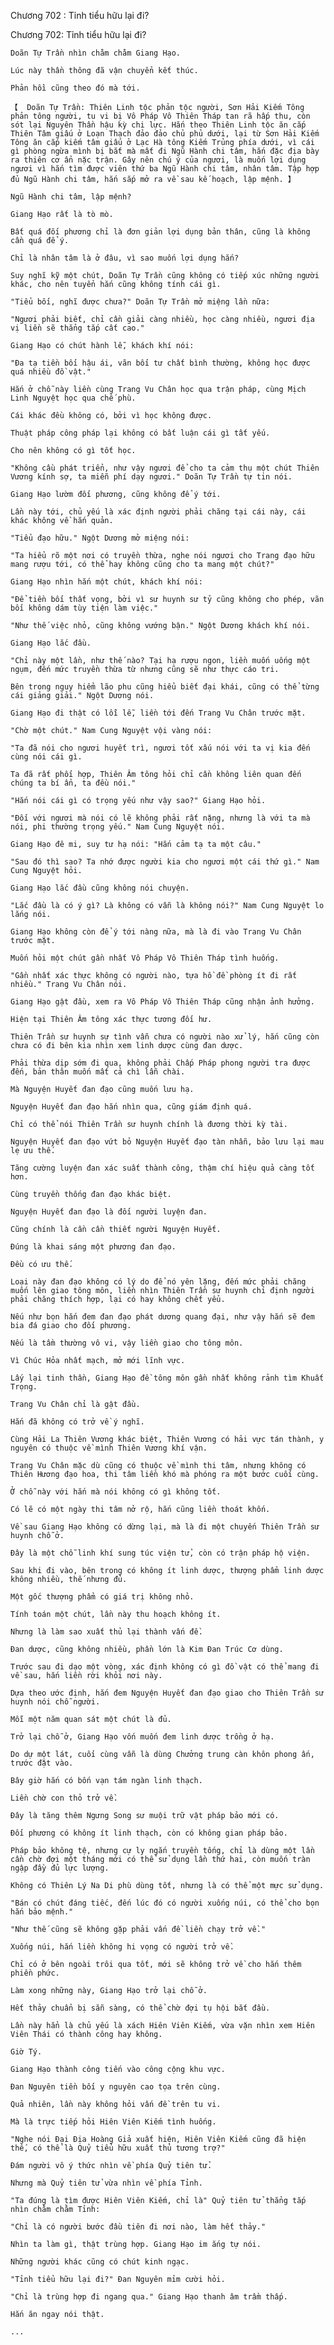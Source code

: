 




Chương 702 : Tỉnh tiểu hữu lại đi?


Chương 702: Tỉnh tiểu hữu lại đi?

	Doãn Tự Trần nhìn chằm chằm Giang Hạo.

	Lúc này thần thông đã vận chuyển kết thúc.

	Phản hồi cũng theo đó mà tới.

	【  Doãn Tự Trần: Thiên Linh tộc phản tộc người, Sơn Hải Kiếm Tông phản tông người, tu vi bị Vô Pháp Vô Thiên Tháp tan rã hấp thu, còn sót lại Nguyên Thần hậu kỳ chi lực. Hắn theo Thiên Linh tộc ăn cắp Thiên Tâm giấu ở Loạn Thạch đảo đảo chủ phủ dưới, lại từ Sơn Hải Kiếm Tông ăn cắp kiếm tâm giấu ở Lạc Hà tông Kiếm Trủng phía dưới, vì cái gì phòng ngừa mình bị bắt mà mất đi Ngũ Hành chi tâm, hắn đặc địa bày ra thiên cơ ẩn nặc trận. Gây nên chú ý của ngươi, là muốn lợi dụng ngươi vì hắn tìm được viên thứ ba Ngũ Hành chi tâm, nhân tâm. Tập hợp đủ Ngũ Hành chi tâm, hắn sắp mở ra về sau kế hoạch, lập mệnh. 】

	Ngũ Hành chi tâm, lập mệnh?

	Giang Hạo rất là tò mò.

	Bất quá đối phương chỉ là đơn giản lợi dụng bản thân, cũng là không cần quá để ý.

	Chỉ là nhân tâm là ở đâu, vì sao muốn lợi dụng hắn?

	Suy nghĩ kỹ một chút, Doãn Tự Trần cũng không có tiếp xúc những người khác, cho nên tuyển hắn cũng không tính cái gì.

	"Tiểu bối, nghĩ được chưa?" Doãn Tự Trần mở miệng lần nữa:

	"Ngươi phải biết, chỉ cần giải càng nhiều, học càng nhiều, ngươi địa vị liền sẽ thẳng tắp cất cao."

	Giang Hạo có chút hành lễ, khách khí nói:

	"Đa tạ tiền bối hậu ái, vãn bối tư chất bình thường, không học được quá nhiều đồ vật."

	Hắn ở chỗ này liền cùng Trang Vu Chân học qua trận pháp, cùng Mịch Linh Nguyệt học qua chế phù.

	Cái khác đều không có, bởi vì học không được.

	Thuật pháp công pháp lại không có bất luận cái gì tất yếu.

	Cho nên không có gì tốt học.

	"Không cầu phát triển, như vậy ngươi để cho ta cảm thụ một chút Thiên Vương kính sợ, ta miễn phí dạy ngươi." Doãn Tự Trần tự tin nói.

	Giang Hạo lườm đối phương, cũng không để ý tới.

	Lần này tới, chủ yếu là xác định người phải chăng tại cái này, cái khác không về hắn quản.

	"Tiểu đạo hữu." Ngột Dương mở miệng nói:

	"Ta hiểu rõ một nơi có truyền thừa, nghe nói ngươi cho Trang đạo hữu mang rượu tới, có thể hay không cũng cho ta mang một chút?"

	Giang Hạo nhìn hắn một chút, khách khí nói:

	"Để tiền bối thất vọng, bởi vì sư huynh sư tỷ cũng không cho phép, vãn bối không dám tùy tiện làm việc."

	"Như thế việc nhỏ, cũng không vướng bận." Ngột Dương khách khí nói.

	Giang Hạo lắc đầu.

	"Chỉ này một lần, như thế nào? Tại hạ rượu ngon, liền muốn uống một ngụm, đến mức truyền thừa từ nhưng cũng sẽ như thực cáo tri.

	Bên trong nguy hiểm lão phu cũng hiểu biết đại khái, cũng có thể từng cái giảng giải." Ngột Dương nói.

	Giang Hạo đi thật có lỗi lễ, liền tới đến Trang Vu Chân trước mặt.

	"Chờ một chút." Nam Cung Nguyệt vội vàng nói:

	"Ta đã nói cho ngươi huyết trì, ngươi tốt xấu nói với ta vị kia đến cùng nói cái gì.

	Ta đã rất phối hợp, Thiên Âm tông hỏi chỉ cần không liên quan đến chúng ta bí ẩn, ta đều nói."

	"Hắn nói cái gì có trọng yếu như vậy sao?" Giang Hạo hỏi.

	"Đối với ngươi mà nói có lẽ không phải rất nặng, nhưng là với ta mà nói, phi thường trọng yếu." Nam Cung Nguyệt nói.

	Giang Hạo đê mi, suy tư hạ nói: "Hắn cảm tạ ta một câu."

	"Sau đó thì sao? Ta nhớ được người kia cho ngươi một cái thứ gì." Nam Cung Nguyệt hỏi.

	Giang Hạo lắc đầu cũng không nói chuyện.

	"Lắc đầu là có ý gì? Là không có vẫn là không nói?" Nam Cung Nguyệt lo lắng nói.

	Giang Hạo không còn để ý tới nàng nữa, mà là đi vào Trang Vu Chân trước mặt.

	Muốn hỏi một chút gần nhất Vô Pháp Vô Thiên Tháp tình huống.

	"Gần nhất xác thực không có người nào, tựa hồ đề phòng ít đi rất nhiều." Trang Vu Chân nói.

	Giang Hạo gật đầu, xem ra Vô Pháp Vô Thiên Tháp cũng nhận ảnh hưởng.

	Hiện tại Thiên Âm tông xác thực tương đối hư.

	Thiên Trần sư huynh sự tình vẫn chưa có người nào xử lý, hắn cũng còn chưa có đi bên kia nhìn xem linh dược cùng đan dược.

	Phải thừa dịp sớm đi qua, không phải Chấp Pháp phong người tra được đến, bản thân muốn mất cả chì lẫn chài.

	Mà Nguyện Huyết đan đạo cũng muốn lưu hạ.

	Nguyện Huyết đan đạo hắn nhìn qua, cũng giám định quá.

	Chỉ có thể nói Thiên Trần sư huynh chính là đương thời kỳ tài.

	Nguyện Huyết đan đạo vứt bỏ Nguyện Huyết đạo tàn nhẫn, bảo lưu lại mau lẹ ưu thế.

	Tăng cường luyện đan xác suất thành công, thậm chí hiệu quả càng tốt hơn.

	Cùng truyền thống đan đạo khác biệt.

	Nguyện Huyết đan đạo là đối người luyện đan.

	Cũng chính là cần cần thiết người Nguyện Huyết.

	Đúng là khai sáng một phương đan đạo.

	Đều có ưu thế.

	Loại này đan đạo không có lý do để nó yên lặng, đến mức phải chăng muốn lên giao tông môn, liền nhìn Thiên Trần sư huynh chỉ định người phải chăng thích hợp, lại có hay không chết yểu.

	Nếu như bọn hắn đem đan đạo phát dương quang đại, như vậy hắn sẽ đem bia đá giao cho đối phương.

	Nếu là tầm thường vô vi, vậy liền giao cho tông môn.

	Vì Chúc Hỏa nhất mạch, mở mới lĩnh vực.

	Lấy lại tinh thần, Giang Hạo đề tông môn gần nhất không rảnh tìm Khuất Trọng.

	Trang Vu Chân chỉ là gật đầu.

	Hắn đã không có trở về ý nghĩ.

	Cùng Hải La Thiên Vương khác biệt, Thiên Vương có hải vực tán thành, y nguyên có thuộc về mình Thiên Vương khí vận.

	Trang Vu Chân mặc dù cũng có thuộc về mình thi tâm, nhưng không có Thiên Hương đạo hoa, thi tâm liền khó mà phóng ra một bước cuối cùng.

	Ở chỗ này với hắn mà nói không có gì không tốt.

	Có lẽ có một ngày thi tâm nở rộ, hắn cũng liền thoát khốn.

	Về sau Giang Hạo không có dừng lại, mà là đi một chuyến Thiên Trần sư huynh chỗ ở.

	Đây là một chỗ linh khí sung túc viện tử, còn có trận pháp hộ viện.

	Sau khi đi vào, bên trong có không ít linh dược, thượng phẩm linh dược không nhiều, thế nhưng đủ.

	Một gốc thượng phẩm có giá trị không nhỏ.

	Tính toán một chút, lần này thu hoạch không ít.

	Nhưng là làm sao xuất thủ lại thành vấn đề.

	Đan dược, cũng không nhiều, phần lớn là Kim Đan Trúc Cơ dùng.

	Trước sau đi dạo một vòng, xác định không có gì đồ vật có thể mang đi về sau, hắn liền rời khỏi nơi này.

	Dựa theo ước định, hắn đem Nguyện Huyết đan đạo giao cho Thiên Trần sư huynh nói chỗ người.

	Mỗi một năm quan sát một chút là đủ.

	Trở lại chỗ ở, Giang Hạo vốn muốn đem linh dược trồng ở hạ.

	Do dự một lát, cuối cùng vẫn là dùng Chưởng trung càn khôn phong ấn, trước đặt vào.

	Bây giờ hắn có bốn vạn tám ngàn linh thạch.

	Liền chờ con thỏ trở về.

	Đây là tăng thêm Ngưng Song sư muội trữ vật pháp bảo mới có.

	Đối phương có không ít linh thạch, còn có không gian pháp bảo.

	Pháp bảo không tệ, nhưng cự ly ngắn truyền tống, chỉ là dùng một lần cần chờ đợi một tháng mới có thể sử dụng lần thứ hai, còn muốn tràn ngập đầy đủ lực lượng.

	Không có Thiên Lý Na Di phù dùng tốt, nhưng là có thể một mực sử dụng.

	"Bán có chút đáng tiếc, đến lúc đó có người xuống núi, có thể cho bọn hắn bảo mệnh."

	"Như thế cũng sẽ không gặp phải vấn đề liền chạy trở về."

	Xuống núi, hắn liền không hi vọng có người trở về.

	Chỉ có ở bên ngoài trôi qua tốt, mới sẽ không trở về cho hắn thêm phiền phức.

	Làm xong những này, Giang Hạo trở lại chỗ ở.

	Hết thảy chuẩn bị sẵn sàng, có thể chờ đợi tụ hội bắt đầu.

	Lần này hẳn là chủ yếu là xách Hiên Viên Kiếm, vừa vặn nhìn xem Hiên Viên Thái có thành công hay không.

	Giờ Tý.

	Giang Hạo thành công tiến vào công cộng khu vực.

	Đan Nguyên tiền bối y nguyên cao tọa trên cùng.

	Quả nhiên, lần này không hỏi vấn đề trên tu vi.

	Mà là trực tiếp hỏi Hiên Viên Kiếm tình huống.

	"Nghe nói Đại Địa Hoàng Giả xuất hiện, Hiên Viên Kiếm cũng đã hiện thế, có thể là Quỷ tiểu hữu xuất thủ tương trợ?"

	Đám người vô ý thức nhìn về phía Quỷ tiên tử.

	Nhưng mà Quỷ tiên tử vừa nhìn về phía Tỉnh.

	"Ta đúng là tìm được Hiên Viên Kiếm, chỉ là" Quỷ tiên tử thẳng tắp nhìn chằm chằm Tỉnh:

	"Chỉ là có người bước đầu tiên đi nơi nào, làm hết thảy."

	Nhìn ta làm gì, thật trùng hợp. Giang Hạo im ắng tự nói.

	Những người khác cũng có chút kinh ngạc.

	"Tỉnh tiểu hữu lại đi?" Đan Nguyên mỉm cười hỏi.

	"Chỉ là trùng hợp đi ngang qua." Giang Hạo thanh âm trầm thấp.

	Hắn ăn ngay nói thật.

	...




